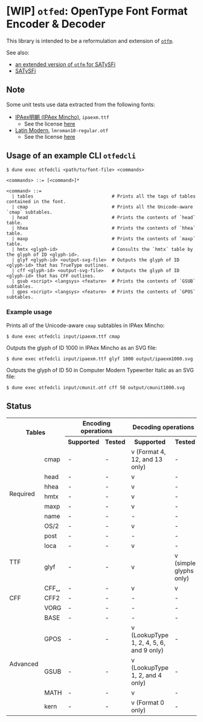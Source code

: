
# [WIP] `otfed`: OpenType Font Format Encoder & Decoder

This library is intended to be a reformulation and extension of [`otfm`](https://github.com/dbuenzli/otfm).

See also:

* [an extended version of `otfm` for SATySFi](https://github.com/gfngfn/otfm)
* [SATySFi](https://github.com/gfngfn/SATySFi)


## Note

Some unit tests use data extracted from the following fonts:

* [IPAex明朝 (IPAex Mincho)](https://moji.or.jp/ipafont/), `ipaexm.ttf`
  - See the license [here](https://moji.or.jp/ipafont/license/)
* [Latin Modern](http://www.gust.org.pl/projects/e-foundry/latin-modern), `lmroman10-regular.otf`
  - See the license [here](http://www.gust.org.pl/projects/e-foundry/latin-modern#section-2)


## Usage of an example CLI `otfedcli`

```console
$ dune exec otfedcli <path/to/font-file> <commands>

<commands> ::= [<command>]*

<command> ::=
  | tables                             # Prints all the tags of tables contained in the font.
  | cmap                               # Prints all the Unicode-aware `cmap` subtables.
  | head                               # Prints the contents of `head` table.
  | hhea                               # Prints the contents of `hhea` table.
  | maxp                               # Prints the contents of `maxp` table.
  | hmtx <glyph-id>                    # Consults the `hmtx` table by the glyph of ID <glyph-id>.
  | glyf <glyph-id> <output-svg-file>  # Outputs the glyph of ID <glyph-id> that has TrueType outlines.
  | cff <glyph-id> <output-svg-file>   # Outputs the glyph of ID <glyph-id> that has CFF outlines.
  | gsub <script> <langsys> <feature>  # Prints the contents of `GSUB` subtables.
  | gpos <script> <langsys> <feature>  # Prints the contents of `GPOS` subtables.
```

### Example usage

Prints all of the Unicode-aware `cmap` subtables in IPAex Mincho:

```console
$ dune exec otfedcli input/ipaexm.ttf cmap
```

Outputs the glyph of ID 1000 in IPAex Mincho as an SVG file:

```console
$ dune exec otfedcli input/ipaexm.ttf glyf 1000 output/ipaexm1000.svg
```

Outputs the glyph of ID 50 in Computer Modern Typewriter Italic as an SVG file:

```console
$ dune exec otfedcli input/cmunit.otf cff 50 output/cmunit1000.svg
```


## Status

<table>
  <tr>
    <th rowspan="2" colspan="2">Tables</th>
    <th colspan="2">Encoding operations</th>
    <th colspan="3">Decoding operations</th>
  </tr>
  <tr>
    <th>Supported</th><th>Tested</th><th>Supported</th><th>Tested</th>
  </tr>
  <tr><td rowspan="8">Required</td>
      <td>cmap</td><td>-</td><td>-</td><td>v (Format 4, 12, and 13 only)</td><td>-</td></tr>
  <tr><td>head</td><td>-</td><td>-</td><td>v</td><td>-</td></tr>
  <tr><td>hhea</td><td>-</td><td>-</td><td>v</td><td>-</td></tr>
  <tr><td>hmtx</td><td>-</td><td>-</td><td>v</td><td>-</td></tr>
  <tr><td>maxp</td><td>-</td><td>-</td><td>v</td><td>-</td></tr>
  <tr><td>name</td><td>-</td><td>-</td><td>-</td><td>-</td></tr>
  <tr><td>OS/2</td><td>-</td><td>-</td><td>v</td><td>-</td></tr>
  <tr><td>post</td><td>-</td><td>-</td><td>-</td><td>-</td></tr>

  <tr><td rowspan="2">TTF</td>
      <td>loca</td><td>-</td><td>-</td><td>v</td><td>-</td></tr>
  <tr><td>glyf</td><td>-</td><td>-</td><td>v</td><td>v (simple glyphs only)</td></tr>

  <tr><td rowspan="3">CFF</td>
      <td>CFF␣</td><td>-</td><td>-</td><td>v</td><td>v</td></tr>
  <tr><td>CFF2</td><td>-</td><td>-</td><td>-</td><td>-</td></tr>
  <tr><td>VORG</td><td>-</td><td>-</td><td>-</td><td>-</td></tr>

  <tr><td rowspan="5">Advanced</td>
      <td>BASE</td><td>-</td><td>-</td><td>-</td><td>-</td></tr>
  <tr><td>GPOS</td><td>-</td><td>-</td><td>v (LookupType 1, 2, 4, 5, 6, and 9 only)</td><td>-</td></tr>
  <tr><td>GSUB</td><td>-</td><td>-</td><td>v (LookupType 1, 2, and 4 only)</td><td>-</td></tr>
  <tr><td>MATH</td><td>-</td><td>-</td><td>v</td><td>-</td></tr>
  <tr><td>kern</td><td>-</td><td>-</td><td>v (Format 0 only)</td><td>-</td></tr>
</table>
